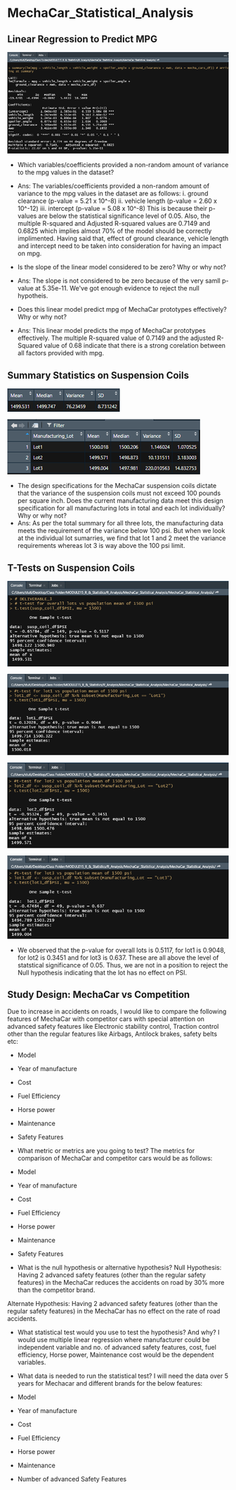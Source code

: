 # MechaCar_Statistical_Analysis

## **Linear Regression to Predict MPG**
![Summary_Mechcar](./Summary_Mechcar.png)

* Which variables/coefficients provided a non-random amount of variance to the mpg values in the dataset?
* Ans: The variables/coefficients provided a non-random amount of variance to the mpg values in the dataset are as follows:
i. ground clearance (p-value = 5.21 x 10^-8)
ii. vehicle length (p-value = 2.60 x 10^-12)
iii. intercept (p-value = 5.08 x 10^-8)
This is because their p-values are below the statistical significance level of 0.05.
Also, the  multiple R-squared and Adjusted R-squared values are 0.7149 and 0.6825 which implies almost 70% of the model should be correctly implimented.
Having said that, effect of ground clearance, vehicle length and intercept need to be taken into consideration for having an impact on mpg.

* Is the slope of the linear model considered to be zero? Why or why not?
* Ans: The slope is not considered to be zero because of the very samll p-value at 5.35e-11. We've got enough evidence to reject the null hypotheis.

* Does this linear model predict mpg of MechaCar prototypes effectively? Why or why not?
* Ans: This linear model predicts the mpg of MechaCar prototypes effectively. The multiple R-squared value of 0.7149 and the adjusted R-Squared value of 0.68 indicate  that there is a strong corelation between all factors provided with mpg.

## **Summary Statistics on Suspension Coils**
![Total_summary](./Total_summary.png)

![Lot_summary](./Lot_summary.png)

* The design specifications for the MechaCar suspension coils dictate that the variance of the suspension coils must not exceed 100 pounds per square inch. Does the current manufacturing data meet this design specification for all manufacturing lots in total and each lot individually? Why or why not?
* Ans: As per the total summary for all three lots, the manufacturing data meets the requirement of the variance below 100 psi. But when we look at the individual lot sumarries, we find that lot 1 and 2 meet the variance requirements whereas lot 3 is way above the 100 psi limit.

## **T-Tests on Suspension Coils**
![t_test_overall](./t_test_overall.png)

![t_test_lot1](./t_test_lot1.png)

![t_test_lot2](./t_test_lot2.png)

![t_test_lot3](./t_test_lot3.png)

* We observed that the p-value for overall lots is 0.5117, for lot1 is 0.9048, for lot2 is 0.3451 and for lot3 is 0.637. These are all above the level of statstical significance of 0.05. Thus, we are not in a position to reject the Null hypothesis indicating that the lot has no effect on PSI.

## **Study Design: MechaCar vs Competition**
Due to increase in accidents on roads, I would like to compare the following features of MechaCar with competitor cars with special attention on advanced safety features like Electronic stability control, Traction control other than the regular features like Airbags, Antilock brakes, safety belts etc:
* Model 
* Year of manufacture
* Cost
* Fuel Efficiency
* Horse power
* Maintenance
* Safety Features

* What metric or metrics are you going to test?
The metrics for comparison of MechaCar and competitor cars would be as follows:
* Model 
* Year of manufacture
* Cost
* Fuel Efficiency
* Horse power
* Maintenance
* Safety Features

* What is the null hypothesis or alternative hypothesis?
Null Hypothesis: 
Having 2 advanced safety features (other than the regular safety features) in the MechaCar reduces the accidents on road by 30% more than the competitor brand.

Alternate Hypothesis: 
Having 2 advanced safety features (other than the regular safety features) in the MechaCar has no effect on the rate of road accidents.

* What statistical test would you use to test the hypothesis? And why?
I would use multiple linear regression where manufacturer could be independent variable and no. of advanced safety features, cost, fuel efficiency, Horse power, Maintenance cost would be the dependent variables.

* What data is needed to run the statistical test?
I will need the data over 5 years for Mechacar and different brands for the below features:
 
* Model 
* Year of manufacture
* Cost
* Fuel Efficiency
* Horse power
* Maintenance
* Number of advanced Safety Features
